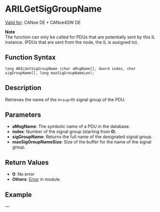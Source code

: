 # ARILGetSigGroupName

[Valid for](../../../Shared/FeatureAvailability.md): CANoe DE • CANoe4SW DE

**Note**  
The function can only be called for PDUs that are potentially sent by this IL instance. (PDUs that are sent from the node, the IL is assigned to).

## Function Syntax

```plaintext
long ARILGetSigGroupName (char aMsgName[], dword index, char sigGroupName[], long maxSigGroupNameLen);
```

## Description

Retrieves the name of the n`<sup>`th</sup> signal group of the PDU.

## Parameters

- **aMsgName**: The symbolic name of a PDU in the database.
- **index**: Number of the signal group (starting from **0**).
- **sigGroupName**: Returns the full name of the designated signal group.
- **maxSigGroupNameSize**: Size of the buffer for the name of the signal group.

## Return Values

- **0**: No error
- **Others**: [Error](../../../CANoeCANalyzer/LibrariesPackages/AUTOSARpduIL/AUTOSARpduILReturnCodes.md) in module.

## Example

—
